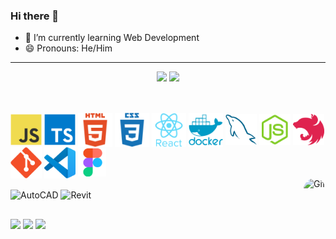 ### Hi there 👋

- 🌱 I’m currently learning Web Development
- 😄 Pronouns: He/Him

---
<!--============================== ANALYTICS ==============================-->

<div align="center"> <!--<div style="display: inline_block">-->
  <img height="180em" src="https://github-readme-stats.vercel.app/api?username=GermanoTischler&show_icons=true&theme=midnight-purple">
  <img height="180em" src="https://github-readme-stats.vercel.app/api/pin/?username=GermanoTischer&repo=GermanoTischler.github.io&theme=midnight-purple">
</div>
  
##
<!--============================== LANGUAGES ==============================-->
  
<div style="display: inline_block"><br>
  <img align="center" alt="Js" height="50" width="50" src="https://github.com/devicons/devicon/blob/master/icons/javascript/javascript-original.svg">
  <img align="center" alt="Ts" height="50" width="50" src="https://github.com/devicons/devicon/blob/master/icons/typescript/typescript-original.svg">
  <img align="center" alt="HTML5" height="55" width="55" src="https://github.com/devicons/devicon/blob/master/icons/html5/html5-plain-wordmark.svg">
  <img align="center" alt="CSS3" height="55" width="55" src="https://github.com/devicons/devicon/blob/master/icons/css3/css3-plain-wordmark.svg">
  <img align="center" alt="React" height="55" width="55" src="https://github.com/devicons/devicon/blob/master/icons/react/react-original-wordmark.svg">
  <img align="center" alt="Docker" height="55" width="55" src="https://github.com/devicons/devicon/blob/master/icons/docker/docker-plain-wordmark.svg">
  <img align="center" alt="MySQL" height="50" width="50" src="https://github.com/devicons/devicon/blob/master/icons/mysql/mysql-original.svg">
  <img align="center" alt="NodeJs" height="50" width="50" src="https://github.com/devicons/devicon/blob/master/icons/nodejs/nodejs-original.svg">
  <img align="center" alt="NestJs" height="50" width="50" src="https://github.com/devicons/devicon/blob/master/icons/nestjs/nestjs-plain.svg">
  <img align="center" alt="Git" height="50" width="50" src="https://github.com/devicons/devicon/blob/master/icons/git/git-original.svg">
  <img align="center" alt="VSCode" height="50" width="50" src="https://github.com/devicons/devicon/blob/master/icons/vscode/vscode-original.svg">
  <img align="center" alt="Figma" height="45" width="45" src="https://github.com/devicons/devicon/blob/master/icons/figma/figma-original.svg"> <br/> 
  <img align="right" alt="Gif" height="160" style="border-radius:50px;" src="https://i.imgur.com/51ccTSo.gif"> <br/>
  <img align="center" alt="AutoCAD" height="45" width="45" src="https://www.pngkey.com/png/full/444-4449610_autodesk-autocad-icon-autocad-2017-logo-vector.png">
  <img align="center" alt="Revit" height="45" width="45" src="https://www.focusconhecimento.com.br/wp-content/uploads/2020/12/Revit-2015-a.png">
  <!--<img align="center" alt="Reative Native" height="50" width="50" src="https://github.com/devicons/devicon/blob/master/icons/react/react-original.svg>-->
  <!--<img align="center" alt="Java" height="50" width="50" src="https://github.com/devicons/devicon/blob/master/icons/java/java-original.svg">-->
  <!--<img align="center" alt="C" height="50" width="50" src="https://github.com/devicons/devicon/blob/master/icons/c/c-plain.svg">-->
  <!--<img align="center" alt="C++" height="50" width="50" src="https://github.com/devicons/devicon/blob/master/icons/cplusplus/cplusplus-plain.svg">-->
  <!--<img align="center" alt="Blender" height="50" width="50" src="https://github.com/devicons/devicon/blob/master/icons/blender/blender-original.svg">-->
</div>
  
  ##
<!--============================== SOCIAL MEDIA ==============================-->
  
<div>
  <a href="https://www.instagram.com/g.tischlxr" target="_blank"><img src="https://img.shields.io/badge/Instagram-E4405F?style=for-the-badge&logo=instagram&logoColor=white" target="_blank"></a>
  <a href="https://www.linkedin.com/in/germanotischler" target="_blank"><img src="https://img.shields.io/badge/-LinkedIn-%230077B5?style=for-the-badge&logo=linkedin&logoColor=white" target="_blank"></a>
  <a href = "mailto:germanotischler@gmail.com"><img src="https://img.shields.io/badge/Gmail-D14836?style=for-the-badge&logo=gmail&logoColor=white" target="_blank"> </a>
</div>
  
